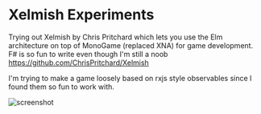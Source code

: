 # Xelmish Experiments

Trying out Xelmish by Chris Pritchard which lets you use the Elm architecture on top of MonoGame (replaced XNA) for game development. F# is so fun to write even though I'm still a noob
https://github.com/ChrisPritchard/Xelmish

I'm trying to make a game loosely based on rxjs style observables since I found them so fun to work with.

![screenshot](https://raw.githubusercontent.com/bentles/MonoGameXelmish/main/screen.png)
